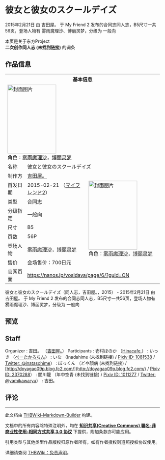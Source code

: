 # 彼女と彼女のスクールデイズ

<!-- source html: G:\repos\THBWiki-Markdown-Builder\THBWikiMarkdown\Temp\main\6\68\ns0%3A%E5%BD%BC%E5%A5%B3%E3%81%A8%E5%BD%BC%E5%A5%B3%E3%81%AE%E3%82%B9%E3%82%AF%E3%83%BC%E3%83%AB%E3%83%87%E3%82%A4%E3%82%BA.html -->

2015年2月21日 由 吉田屋。 于 My Friend 2 发布的合同志同人志，B5尺寸一共56页，登场人物有 雾雨魔理沙、博丽灵梦，分级为 一般向

本页是关于东方Project  
 **二次创作同人志 (未找到链接)** 的词条
## 作品信息

<table><tbody><tr><th colspan="3">基本信息</th></tr><tr><td class="cover-artwork-mobile" colspan="2"><a href="./文件-彼女と彼女のスクールデイズ封面.jpg.md" class="image" title="封面图片"><img alt="封面图片" src="https://upload.thwiki.cc/thumb/1/1e/%E5%BD%BC%E5%A5%B3%E3%81%A8%E5%BD%BC%E5%A5%B3%E3%81%AE%E3%82%B9%E3%82%AF%E3%83%BC%E3%83%AB%E3%83%87%E3%82%A4%E3%82%BA%E5%B0%81%E9%9D%A2.jpg/158px-%E5%BD%BC%E5%A5%B3%E3%81%A8%E5%BD%BC%E5%A5%B3%E3%81%AE%E3%82%B9%E3%82%AF%E3%83%BC%E3%83%AB%E3%83%87%E3%82%A4%E3%82%BA%E5%B0%81%E9%9D%A2.jpg" decoding="async" loading="lazy" width="158" height="224" srcset="https://upload.thwiki.cc/thumb/1/1e/%E5%BD%BC%E5%A5%B3%E3%81%A8%E5%BD%BC%E5%A5%B3%E3%81%AE%E3%82%B9%E3%82%AF%E3%83%BC%E3%83%AB%E3%83%87%E3%82%A4%E3%82%BA%E5%B0%81%E9%9D%A2.jpg/237px-%E5%BD%BC%E5%A5%B3%E3%81%A8%E5%BD%BC%E5%A5%B3%E3%81%AE%E3%82%B9%E3%82%AF%E3%83%BC%E3%83%AB%E3%83%87%E3%82%A4%E3%82%BA%E5%B0%81%E9%9D%A2.jpg 1.5x, https://upload.thwiki.cc/thumb/1/1e/%E5%BD%BC%E5%A5%B3%E3%81%A8%E5%BD%BC%E5%A5%B3%E3%81%AE%E3%82%B9%E3%82%AF%E3%83%BC%E3%83%AB%E3%83%87%E3%82%A4%E3%82%BA%E5%B0%81%E9%9D%A2.jpg/316px-%E5%BD%BC%E5%A5%B3%E3%81%A8%E5%BD%BC%E5%A5%B3%E3%81%AE%E3%82%B9%E3%82%AF%E3%83%BC%E3%83%AB%E3%83%87%E3%82%A4%E3%82%BA%E5%B0%81%E9%9D%A2.jpg 2x" data-file-width="361" data-file-height="512"></a><div class="cover-char">角色：<a href="./雾雨魔理沙.md" title="雾雨魔理沙">雾雨魔理沙</a>，<a href="./博丽灵梦.md" title="博丽灵梦">博丽灵梦</a></div></td>
</tr><tr><td class="label">名称</td><td colspan="2"> 彼女と彼女のスクールデイズ </td></tr><tr><td class="label">制作方</td><td><a href="./吉田屋。.md" title="吉田屋。">吉田屋。</a></td><td class="cover-artwork" rowspan="8" style="min-width:224px;"><a href="./文件-彼女と彼女のスクールデイズ封面.jpg.md" class="image" title="封面图片"><img alt="封面图片" src="https://upload.thwiki.cc/thumb/1/1e/%E5%BD%BC%E5%A5%B3%E3%81%A8%E5%BD%BC%E5%A5%B3%E3%81%AE%E3%82%B9%E3%82%AF%E3%83%BC%E3%83%AB%E3%83%87%E3%82%A4%E3%82%BA%E5%B0%81%E9%9D%A2.jpg/158px-%E5%BD%BC%E5%A5%B3%E3%81%A8%E5%BD%BC%E5%A5%B3%E3%81%AE%E3%82%B9%E3%82%AF%E3%83%BC%E3%83%AB%E3%83%87%E3%82%A4%E3%82%BA%E5%B0%81%E9%9D%A2.jpg" decoding="async" loading="lazy" width="158" height="224" srcset="https://upload.thwiki.cc/thumb/1/1e/%E5%BD%BC%E5%A5%B3%E3%81%A8%E5%BD%BC%E5%A5%B3%E3%81%AE%E3%82%B9%E3%82%AF%E3%83%BC%E3%83%AB%E3%83%87%E3%82%A4%E3%82%BA%E5%B0%81%E9%9D%A2.jpg/237px-%E5%BD%BC%E5%A5%B3%E3%81%A8%E5%BD%BC%E5%A5%B3%E3%81%AE%E3%82%B9%E3%82%AF%E3%83%BC%E3%83%AB%E3%83%87%E3%82%A4%E3%82%BA%E5%B0%81%E9%9D%A2.jpg 1.5x, https://upload.thwiki.cc/thumb/1/1e/%E5%BD%BC%E5%A5%B3%E3%81%A8%E5%BD%BC%E5%A5%B3%E3%81%AE%E3%82%B9%E3%82%AF%E3%83%BC%E3%83%AB%E3%83%87%E3%82%A4%E3%82%BA%E5%B0%81%E9%9D%A2.jpg/316px-%E5%BD%BC%E5%A5%B3%E3%81%A8%E5%BD%BC%E5%A5%B3%E3%81%AE%E3%82%B9%E3%82%AF%E3%83%BC%E3%83%AB%E3%83%87%E3%82%A4%E3%82%BA%E5%B0%81%E9%9D%A2.jpg 2x" data-file-width="361" data-file-height="512"></a><div class="cover-char">角色：<a href="./雾雨魔理沙.md" title="雾雨魔理沙">雾雨魔理沙</a>，<a href="./博丽灵梦.md" title="博丽灵梦">博丽灵梦</a></div></td>
</tr><tr><td class="label">首发日期</td><td>2015-02-21&#160;（<a href="/展会作品列表?e=My+Friend%232">マイフレンド2</a>）</td></tr><tr><td class="label">类型</td><td>合同志</td></tr><tr><td class="label">分级指定</td><td>一般向</td></tr><tr><td class="label">尺寸</td><td>B5</td></tr><tr><td class="label">页数</td><td>56P</td></tr><tr><td class="label">登场人物</td><td><a href="./雾雨魔理沙.md" title="雾雨魔理沙">雾雨魔理沙</a>，<a href="./博丽灵梦.md" title="博丽灵梦">博丽灵梦</a></td></tr><tr><td class="label">售价</td><td>会场售价：700日元</td></tr>
<tr><td class="label">官网页面</td><td colspan="2"><a rel="nofollow" class="external free" href="https://nanos.jp/yosidaya/page/6/?guid=ON">https://nanos.jp/yosidaya/page/6/?guid=ON</a></td></tr></tbody></table>

彼女と彼女のスクールデイズ（同人志，吉田屋。，2015） - 2015年2月21日 由 吉田屋。 于 My Friend 2 发布的合同志同人志，B5尺寸一共56页，登场人物有 雾雨魔理沙、博丽灵梦，分级为 一般向
## 预览
## Staff
Organizer
: 吉田。 （[吉田屋。](./吉田屋。.md)）
Participants
: 壱村ほのか （[Hinacafe.](./Hinacafe..md)）
: いっき （[べーたかろちん](./べーたかろちん.md)）
: いな （Inadahime (未找到链接) / [Pixiv ID: 1081538](https://www.pixiv.net/users/1081538) / [Twitter: @inatasohime](https://twitter.com/inatasohime)）
: ぼっくん （どや顔病 (未找到链接) / [http://doyagao09p.blog.fc2.com/](http://doyagao09p.blog.fc2.com/) / [Pixiv ID: 2370288](https://www.pixiv.net/users/2370288)）
: 闇川龍 （年中空青 (未找到链接) / [Pixiv ID: 1011277](https://www.pixiv.net/users/1011277) / [Twitter: @yamikawaryu](https://twitter.com/yamikawaryu)）
: 吉田。

## 评论




---

此文档由 [THBWiki-Markdown-Builder](https://github.com/Delsin-Yu/THBWiki-Markdown-Builder) 构建。

文档中的所有内容除特殊注明外，均在 [**知识共享(Creative Commons) 署名-非商业性使用-相同方式共享 3.0 协议**](https://creativecommons.org/licenses/by-sa/3.0/deed.zh-hans) 下提供，附加条款亦可能应用。

引用类型与其他类型作品版权归原作者所有，如有作者授权则遵照授权协议使用。

详细请查阅 [THBWiki：免责声明](https://thbwiki.cc/THBWiki:%E5%85%8D%E8%B4%A3%E5%A3%B0%E6%98%8E)。


